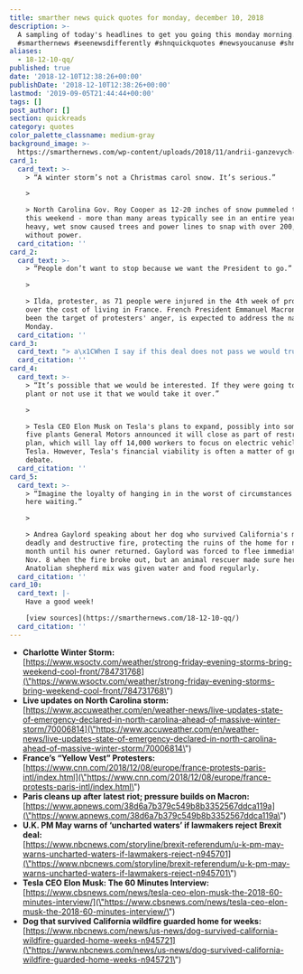 ```yaml
---
title: smarther news quick quotes for monday, december 10, 2018
description: >-
  A sampling of today's headlines to get you going this monday morning.
  #smarthernews #seenewsdifferently #shnquickquotes #newsyoucanuse #shn
aliases:
  - 18-12-10-qq/
published: true
date: '2018-12-10T12:38:26+00:00'
publishDate: '2018-12-10T12:38:26+00:00'
lastmod: '2019-09-05T21:44:44+00:00'
tags: []
post_author: []
section: quickreads
category: quotes
color_palette_classname: medium-gray
background_image: >-
  https://smarthernews.com/wp-content/uploads/2018/11/andrii-ganzevych-1054826-unsplash-min-scaled.jpg
card_1:
  card_text: >-
    > “A winter storm’s not a Christmas carol snow. It’s serious.”

    > 

    > North Carolina Gov. Roy Cooper as 12-20 inches of snow pummeled the state
    this weekend - more than many areas typically see in an entire year. The
    heavy, wet snow caused trees and power lines to snap with over 200,000
    without power.
  card_citation: ''
card_2:
  card_text: >-
    > “People don’t want to stop because we want the President to go.”

    > 

    > Ilda, protester, as 71 people were injured in the 4th week of protests
    over the cost of living in France. French President Emmanuel Macron, who has
    been the target of protesters' anger, is expected to address the nation
    Monday.
  card_citation: ''
card_3:
  card_text: "> a\x1CWhen I say if this deal does not pass we would truly be in uncharted waters, I hope people understand this is what I genuinely believe and fear could happen.”\n> \n> UK Prime Minister Theresa May ahead of Tuesday's vote in Parliament on a deal to leave the European Union. She warns of \"grave uncertainty\" if no Brexit or leaving without a deal at all. Britain is set to leave the EU March 29."
  card_citation: ''
card_4:
  card_text: >-
    > “It’s possible that we would be interested. If they were going to sell a
    plant or not use it that we would take it over.”

    > 

    > Tesla CEO Elon Musk on Tesla's plans to expand, possibly into some of the
    five plants General Motors announced it will close as part of restructuring
    plan, which will lay off 14,000 workers to focus on electric vehicles, like
    Tesla. However, Tesla's financial viability is often a matter of great
    debate.
  card_citation: ''
card_5:
  card_text: >-
    > “Imagine the loyalty of hanging in in the worst of circumstances and being
    here waiting.”

    > 

    > Andrea Gaylord speaking about her dog who survived California's most
    deadly and destructive fire, protecting the ruins of the home for nearly a
    month until his owner returned. Gaylord was forced to flee immediately on
    Nov. 8 when the fire broke out, but an animal rescuer made sure her male
    Anatolian shepherd mix was given water and food regularly.
  card_citation: ''
card_10:
  card_text: |-
    Have a good week!

    [view sources](https://smarthernews.com/18-12-10-qq/)
  card_citation: ''
---
```

*   **Charlotte Winter Storm:**  
    [https://www.wsoctv.com/weather/strong-friday-evening-storms-bring-weekend-cool-front/784731768](\"https://www.wsoctv.com/weather/strong-friday-evening-storms-bring-weekend-cool-front/784731768\")
*   **Live updates on North Carolina storm:**  
    [https://www.accuweather.com/en/weather-news/live-updates-state-of-emergency-declared-in-north-carolina-ahead-of-massive-winter-storm/70006814](\"https://www.accuweather.com/en/weather-news/live-updates-state-of-emergency-declared-in-north-carolina-ahead-of-massive-winter-storm/70006814\")
*   **France’s “Yellow Vest” Protesters:**  
    [https://www.cnn.com/2018/12/08/europe/france-protests-paris-intl/index.html](\"https://www.cnn.com/2018/12/08/europe/france-protests-paris-intl/index.html\")
*   **Paris cleans up after latest riot; pressure builds on Macron:**  
    [https://www.apnews.com/38d6a7b379c549b8b3352567ddca119a](\"https://www.apnews.com/38d6a7b379c549b8b3352567ddca119a\")
*   **U.K. PM May warns of ‘uncharted waters’ if lawmakers reject Brexit deal:**  
    [https://www.nbcnews.com/storyline/brexit-referendum/u-k-pm-may-warns-uncharted-waters-if-lawmakers-reject-n945701](\"https://www.nbcnews.com/storyline/brexit-referendum/u-k-pm-may-warns-uncharted-waters-if-lawmakers-reject-n945701\")
*   **Tesla CEO Elon Musk: The 60 Minutes Interview:**  
    [https://www.cbsnews.com/news/tesla-ceo-elon-musk-the-2018-60-minutes-interview/](\"https://www.cbsnews.com/news/tesla-ceo-elon-musk-the-2018-60-minutes-interview/\")
*   **Dog that survived California wildfire guarded home for weeks:**  
    [https://www.nbcnews.com/news/us-news/dog-survived-california-wildfire-guarded-home-weeks-n945721](\"https://www.nbcnews.com/news/us-news/dog-survived-california-wildfire-guarded-home-weeks-n945721\")